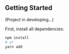 ## Getting Started

(Project in developing...)

First, install all dependencies:

```bash
npm install
# or
yarn add
```
